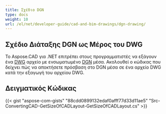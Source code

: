 ```yaml
---
title: Σχέδιο DGN
type: docs
weight: 10
url: /el/net/developer-guide/cad-and-bim-drawings/dgn-drawing/
---
```


## **Σχέδιο Διάταξης DGN ως Μέρος του DWG**

Το Aspose.CAD για .NET επιτρέπει στους προγραμματιστές να εξάγουν ένα [DWG](https://docs.fileformat.com/cad/dwg/) αρχείο με ενσωματωμένο [DGN](https://docs.fileformat.com/cad/dgn/) μέσα. Ακολουθεί ο κώδικας που δείχνει πώς να αποκτήσετε πρόσβαση στο DGN μέσα σε ένα αρχείο DWG κατά την εξαγωγή του αρχείου DWG.

## Δειγματικός Κώδικας

{{< gist "aspose-com-gists" "88cdd0899132edaf0afff77d33d11ae5" "Src-ConvertingCAD-GetSizeOfCADLayout-GetSizeOfCADLayout.cs" >}}

